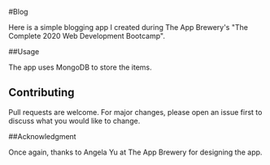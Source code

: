 #Blog

Here is a simple blogging app I created during The App Brewery's "The Complete 2020 Web Development Bootcamp".

##Usage

The app uses MongoDB to store the items.

## Contributing

Pull requests are welcome. For major changes, please open an issue first to discuss what you would like to change.

##Acknowledgment

Once again, thanks to Angela Yu at The App Brewery for designing the app.
